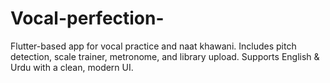 # Vocal-perfection-
Flutter-based app for vocal practice and naat khawani. Includes pitch detection, scale trainer, metronome, and library upload. Supports English &amp; Urdu with a clean, modern UI.
